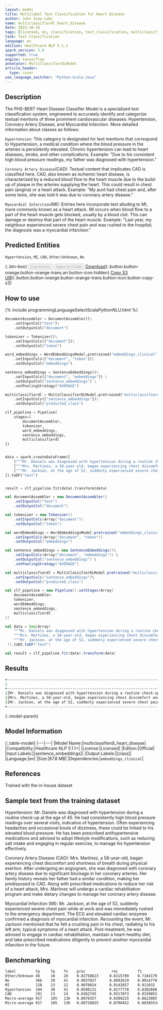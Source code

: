 ```yaml
---
layout: model
title: Multilabel Text Classification for Heart Disease
author: John Snow Labs
name: multiclassifierdl_heart_disease
date: 2023-10-16
tags: [licensed, en, classification, text_classification, multiclassifier, heart_disease, hypertension, coronary_artery_disease, myocardial_infarction, tensorflow]
task: Text Classification
language: en
edition: Healthcare NLP 5.1.1
spark_version: 3.0
supported: true
engine: tensorflow
annotator: MultiClassifierDLModel
article_header:
  type: cover
use_language_switcher: "Python-Scala-Java"
---
```


## Description

The PHS-BERT Heart Disease Classifier Model is a specialized text classification system, engineered to accurately identify and categorize textual mentions of three prominent cardiovascular diseases: Hypertension, Coronary Artery Disease, and Myocardial Infarction. More detailed information about classes as follows:

`Hypertension`: This category is designated for text mentions that correspond to Hypertension, a medical condition where the blood pressure in the arteries is persistently elevated. Chronic hypertension can lead to heart diseases, stroke, and other complications. Example: "Due to his consistent high blood pressure readings, my father was diagnosed with hypertension."

`Coronary Artery Disease`(CAD): Textual content that implicates CAD is classified here. CAD, also known as ischemic heart disease, is characterized by a reduced blood flow to the heart muscle due to the build-up of plaque in the arteries supplying the heart. This could result in chest pain (angina) or a heart attack. Example: "My aunt had chest pain and, after some tests, she was told it was due to coronary artery disease."

`Myocardial Infarction`(MI): Entries here incorporate text alluding to MI, more commonly known as a heart attack. MI occurs when blood flow to a part of the heart muscle gets blocked, usually by a blood clot. This can damage or destroy that part of the heart muscle. Example: "Last year, my neighbour experienced severe chest pain and was rushed to the hospital; the diagnosis was a myocardial infarction."

## Predicted Entities

`Hypertension`, `MI`, `CAD`, `Other/Unknown`, `No`

{:.btn-box}
<button class="button button-orange" disabled>Live Demo</button>
<button class="button button-orange" disabled>Open in Colab</button>
[Download](https://s3.amazonaws.com/auxdata.johnsnowlabs.com/clinical/models/multiclassifierdl_heart_disease_en_5.1.1_3.0_1697443096682.zip){:.button.button-orange.button-orange-trans.arr.button-icon.hidden}
[Copy S3 URI](s3://auxdata.johnsnowlabs.com/clinical/models/multiclassifierdl_heart_disease_en_5.1.1_3.0_1697443096682.zip){:.button.button-orange.button-orange-trans.button-icon.button-copy-s3}

## How to use



<div class="tabs-box" markdown="1">
{% include programmingLanguageSelectScalaPythonNLU.html %}
  
```python
documentAssembler = DocumentAssembler()\
    .setInputCol("text")\
    .setOutputCol("document")

tokenizer = Tokenizer()\
    .setInputCols(["document"])\
    .setOutputCol("token")

word_embeddings = WordEmbeddingsModel.pretrained("embeddings_clinical", "en", "clinical/models")\
    .setInputCols(["document", "token"])\
    .setOutputCol("embeddings")

sentence_embeddings = SentenceEmbeddings()\
    .setInputCols(["document", "embeddings"]) \
    .setOutputCol("sentence_embeddings") \
    .setPoolingStrategy("AVERAGE")

multiclassifierdl = MultiClassifierDLModel.pretrained("multiclassifierdl_heart_disease", "en", "clinical/models")\
    .setInputCols(["sentence_embeddings"])\
    .setOutputCol("predicted_class")

clf_pipeline = Pipeline(
    stages=[
        documentAssembler,
        tokenizer,
        word_embeddings,
        sentence_embeddings,
        multiclassifierdl
])


data = spark.createDataFrame([
    ["""Mr. Daniels was diagnosed with hypertension during a routine check-up at the age of 45. He had consistently high blood pressure readings over several visits, indicative of hypertension. Often experiencing headaches and occasional bouts of dizziness, these could be linked to his elevated blood pressure. He has been prescribed antihypertensive medications and advised to adopt lifestyle modifications, such as reducing salt intake and engaging in regular exercise, to manage his hypertension effectively."""],
    ["""Mrs. Martinez, a 58-year-old, began experiencing chest discomfort and shortness of breath during physical exertion. After undergoing an angiogram, she was diagnosed with coronary artery disease due to significant blockage in her coronary arteries. Her family history reveals her father had a similar condition, making her predisposed to CAD. Along with prescribed medications to reduce her risk of a heart attack, Mrs. Martinez will undergo a cardiac rehabilitation program and make dietary changes to manage her coronary artery disease."""],
    ["""Mr. Jackson, at the age of 52, suddenly experienced severe chest pain while at work and was immediately rushed to the emergency department. The ECG and elevated cardiac enzymes confirmed a diagnosis of myocardial infarction. Recounting the event, Mr. Jackson mentioned that he felt a crushing pain in his chest, radiating to his left arm, typical symptoms of a heart attack. Post-treatment, he was advised to engage in cardiac rehabilitation, maintain a heart-healthy diet, and take prescribed medications diligently to prevent another myocardial infarction in the future."""],
]).toDF("text")


result = clf_pipeline.fit(data).transform(data)
```
```scala
val documentAssembler = new DocumentAssembler()
    .setInputCol("text")
    .setOutputCol("document")

val tokenizer = new Tokenizer()
    .setInputCols(Array("document"))
    .setOutputCol("token")

val wordEmbeddings = WordEmbeddingsModel.pretrained("embeddings_clinical", "en", "clinical/models")
    .setInputCols(Array("document", "token"))
    .setOutputCol("embeddings")

val sentence_embeddings = new SentenceEmbeddings()\
    .setInputCols(Array("document", "embeddings")) \
    .setOutputCol("sentence_embeddings") \
    .setPoolingStrategy("AVERAGE")

val multiclassifierdl = MultiClassifierDLModel.pretrained("multiclassifierdl_heart_disease", "en", "clinical/models")\
    .setInputCols("sentence_embeddings")\
    .setOutputCol("predicted_class")

val clf_pipeline = new Pipeline().setStages(Array(
    documentAssembler,
    tokenizer,
    wordEmbeddings,
    sentence_embeddings,
    multiclassifierdl
))

val data = Seq(Array(
    """Mr. Daniels was diagnosed with hypertension during a routine check-up at the age of 45. He had consistently high blood pressure readings over several visits, indicative of hypertension. Often experiencing headaches and occasional bouts of dizziness, these could be linked to his elevated blood pressure. He has been prescribed antihypertensive medications and advised to adopt lifestyle modifications, such as reducing salt intake and engaging in regular exercise, to manage his hypertension effectively.""",
    """Mrs. Martinez, a 58-year-old, began experiencing chest discomfort and shortness of breath during physical exertion. After undergoing an angiogram, she was diagnosed with coronary artery disease due to significant blockage in her coronary arteries. Her family history reveals her father had a similar condition, making her predisposed to CAD. Along with prescribed medications to reduce her risk of a heart attack, Mrs. Martinez will undergo a cardiac rehabilitation program and make dietary changes to manage her coronary artery disease.""",
    """Mr. Jackson, at the age of 52, suddenly experienced severe chest pain while at work and was immediately rushed to the emergency department. The ECG and elevated cardiac enzymes confirmed a diagnosis of myocardial infarction. Recounting the event, Mr. Jackson mentioned that he felt a crushing pain in his chest, radiating to his left arm, typical symptoms of a heart attack. Post-treatment, he was advised to engage in cardiac rehabilitation, maintain a heart-healthy diet, and take prescribed medications diligently to prevent another myocardial infarction in the future.""",
 )).toDS.toDF("text")

val result = clf_pipeline.fit(data).transform(data)
```
</div>

## Results

```bash
+----------------------------------------------------------------------------------------------------+------------------+
|                                                                                              result|            result|
+----------------------------------------------------------------------------------------------------+------------------+
|[Mr. Daniels was diagnosed with hypertension during a routine check-up at the age of 45. He had c...|    [Hypertension]|
|[Mrs. Martinez, a 58-year-old, began experiencing chest discomfort and shortness of breath during...|         [MI, CAD]|
|[Mr. Jackson, at the age of 52, suddenly experienced severe chest pain while at work and was imme...|[MI, Hypertension]|
+----------------------------------------------------------------------------------------------------+------------------+
```

{:.model-param}
## Model Information

{:.table-model}
|---|---|
|Model Name:|multiclassifierdl_heart_disease|
|Compatibility:|Healthcare NLP 5.1.1+|
|License:|Licensed|
|Edition:|Official|
|Input Labels:|[sentence_embeddings]|
|Output Labels:|[class]|
|Language:|en|
|Size:|87.8 MB|
|Dependencies:|`embeddings_clinical`|

## References

Trained with the in-house dataset

## Sample text from the training dataset

Hypertension: Mr. Daniels was diagnosed with hypertension during a routine check-up at the age of 45. He had consistently high blood pressure readings over several visits, indicative of hypertension. Often experiencing headaches and occasional bouts of dizziness, these could be linked to his elevated blood pressure. He has been prescribed antihypertensive medications and advised to adopt lifestyle modifications, such as reducing salt intake and engaging in regular exercise, to manage his hypertension effectively.

Coronary Artery Disease (CAD): Mrs. Martinez, a 58-year-old, began experiencing chest discomfort and shortness of breath during physical exertion. After undergoing an angiogram, she was diagnosed with coronary artery disease due to significant blockage in her coronary arteries. Her family history reveals her father had a similar condition, making her predisposed to CAD. Along with prescribed medications to reduce her risk of a heart attack, Mrs. Martinez will undergo a cardiac rehabilitation program and make dietary changes to manage her coronary artery disease.

Myocardial Infarction (MI): Mr. Jackson, at the age of 52, suddenly experienced severe chest pain while at work and was immediately rushed to the emergency department. The ECG and elevated cardiac enzymes confirmed a diagnosis of myocardial infarction. Recounting the event, Mr. Jackson mentioned that he felt a crushing pain in his chest, radiating to his left arm, typical symptoms of a heart attack. Post-treatment, he was advised to engage in cardiac rehabilitation, maintain a heart-healthy diet, and take prescribed medications diligently to prevent another myocardial infarction in the future.

## Benchmarking

```bash
label         tp     fp    fn    prec            rec         f1
Other/Unknown 48     10    28    0.82758623     0.6315789    0.7164179
No            366    39    41    0.9037037      0.8992629    0.9014778
MI            128    13    12    0.9078014      0.9142857    0.911032
Hypertension  184    30    41    0.8598131      0.8177778    0.8382688
CAD           191    13    14    0.9362745      0.9317073    0.9339853
Macro-average 917    105   136   0.8870357      0.8389225    0.8623085
Micro-average 917    105   136   0.89726025     0.8708452    0.88385534
```
